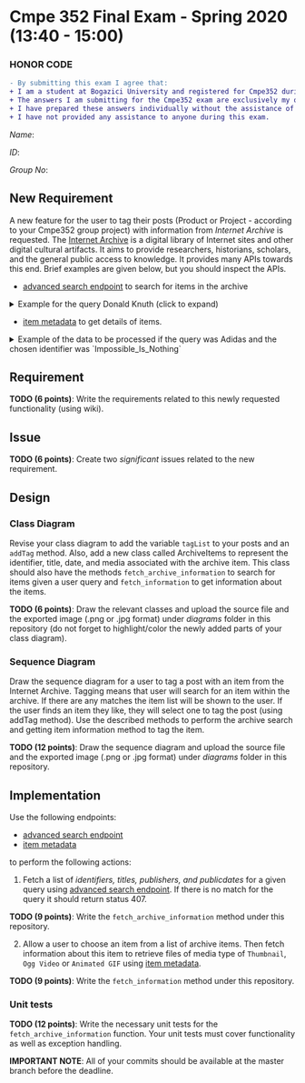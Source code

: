 # Cmpe 352 Final Exam - Spring 2020 (13:40 - 15:00)

### HONOR CODE

```diff
- By submitting this exam I agree that:
+ I am a student at Bogazici University and registered for Cmpe352 during the 2020 Spring semester. 
+ The answers I am submitting for the Cmpe352 exam are exclusively my own answers.
+ I have prepared these answers individually without the assistance of anyone else whatsoever.
+ I have not provided any assistance to anyone during this exam.
```

*Name*:

*ID*:

*Group No*:

## New Requirement

A new feature for the user to tag their posts  (Product or Project - according to your Cmpe352 group project) 
with information from _Internet Archive_ is requested.
The [Internet Archive](https://archive.org) is a digital library of Internet sites and other digital cultural artifacts. 
It aims to provide researchers, historians, scholars, and the general public access to knowledge.
It provides many APIs towards this end. Brief examples are given below, but you should inspect the APIs.

*  [advanced search endpoint](https://archive.org/advancedsearch.php) to search for items in the archive

<details><summary>Example for the query Donald Knuth (click to expand)</summary>
<p>
    
```json
{
    "responseHeader": {
        "status": 0,
        "QTime": 99,
        "params": {
            "query": "(title:Donald^100 OR description:Donald^15 OR collection:Donald^10 OR language:Donald^10 OR text:Donald^1) (title:Knuth^100 OR description:Knuth^15 OR collection:Knuth^10 OR language:Knuth^10 OR text:Knuth^1)",
            "qin": "Donald Knuth",
            "fields": "identifier,publicdate,publisher,title",
            "wt": "json",
            "sort": "createdate",
            "rows": "50",
            "start": 0
        }
    },
    "response": {
        "numFound": 228,
        "start": 0,
        "docs": [
            {
                "identifier": "isbn_9780387979922",
                "publicdate": "2015-08-04T15:41:02Z",
                "publisher": "New York : Copernicus",
                "title": "Out of their minds : the lives and discoveries of 15 great computer scientists"
            },
            {
                "identifier": "TeX_CD-ROM_July_1995_Disc_2_Walnut_Creek_1995",
                "publicdate": "2017-10-16T19:11:50Z",
                "title": "TeX CD ROM July 1995 (Disc 2)(Walnut Creek)(1995)"
            },
```
    
</p>
</details>

* [item metadata](http://archive.org/metadata/) to get details of items.

<details><summary>Example of the data to be processed if the query was Adidas and the chosen identifier was `Impossible_Is_Nothing` </summary>
<p>
    
```json
{
    "created": 1593335222,
    "d1": "ia902606.us.archive.org",
    "d2": "ia802606.us.archive.org",
    "dir": "/25/items/Impossible_Is_Nothing",
    "files": [
        {
            "name": "02-04_Jonah_30_Final-cut.gif",
            "source": "derivative",
            "format": "Animated GIF",
            "original": "02-04_Jonah_30_Final-cut.mov",
            "md5": "2de94a7d02234595d14efd4a16c2150e",
            "mtime": "1227674958",
            "size": "68843",
            "crc32": "f756fdc8",
            "sha1": "7336973def018b4b05a007d362a13d5da37a9577"
        }
```

</p>
</details>

## Requirement

**TODO (6 points)**: Write the requirements related to this newly requested functionality (using wiki).


## Issue

**TODO (6 points)**: Create two *significant* issues related to the new requirement.

## Design

### Class Diagram

Revise your class diagram to add the variable  `tagList`  to your posts and an  `addTag`  method. 
Also, add a new class called ArchiveItems to represent the identifier, title, date, and media associated with the archive item.
This class should also have the methods `fetch_archive_information` to search for items given a user query and `fetch_information`  to get information about the  items.

**TODO (6 points)**: Draw the relevant classes and upload the source file and the exported image (.png or .jpg format) under *diagrams* folder in this repository (do not forget to highlight/color the newly added parts of your class diagram). 

### Sequence Diagram

Draw the sequence diagram for a user to tag a post with an item from the Internet Archive. Tagging means that user will search for an item within the archive.
If there are any matches the item list will be shown to the user. If the user finds an item they like, they will select one to tag the post (using addTag method). 
Use the described methods to perform the archive search and getting item information method to tag the item.

**TODO (12 points)**: Draw the sequence diagram and upload the source file and the exported image (.png or .jpg format) under *diagrams* folder in this repository.

## Implementation

Use the following endpoints:

* [advanced search endpoint](https://archive.org/advancedsearch.php)
* [item metadata](http://archive.org/metadata/)

to perform the following actions:

1. Fetch a list of *identifiers, titles, publishers, and publicdates* for a given query using [advanced search endpoint](https://archive.org/advancedsearch.php).
 If there is no match for the query it should return status 407.
 
**TODO (9 points)**: Write the `fetch_archive_information` method under this repository.

2. Allow a user to choose an item from a list of archive items. 
Then fetch information about this item to retrieve files of media type of `Thumbnail`, `Ogg Video` or `Animated GIF` using  [item metadata](http://archive.org/metadata/).

**TODO (9 points)**: Write the `fetch_information` method under this repository.

### Unit tests

**TODO (12 points)**: Write the necessary unit tests for the `fetch_archive_information` function. Your unit tests must cover functionality as well as exception handling.

**IMPORTANT NOTE**: All of your commits should be available at the master branch before the deadline.
